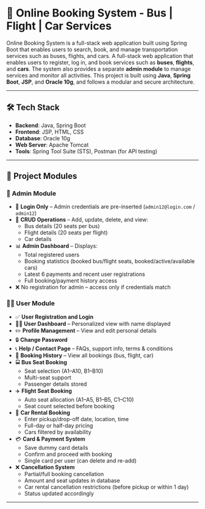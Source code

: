# 🧳 Online Booking System - Bus | Flight | Car Services

Online Booking System is a full-stack web application built using Spring Boot that enables users to search, book, and manage transportation services such as buses, flights, and cars. A full-stack web application that enables users to register, log in, and book services such as **buses**, **flights**, and **cars**. The system also provides a separate **admin module** to manage services and monitor all activities. This project is built using **Java**, **Spring Boot**, **JSP**, and **Oracle 10g**, and follows a modular and secure architecture.

---

## 🛠️ Tech Stack

- **Backend**: Java, Spring Boot
- **Frontend**: JSP, HTML, CSS
- **Database**: Oracle 10g
- **Web Server**: Apache Tomcat
- **Tools**: Spring Tool Suite (STS), Postman (for API testing)

---

## 🧩 Project Modules

### 👑 Admin Module

- 🔐 **Login Only** – Admin credentials are pre-inserted (`admin12@login.com` / `admin12`)
- 🧾 **CRUD Operations** – Add, update, delete, and view:
  - Bus details (20 seats per bus)
  - Flight details (20 seats per flight)
  - Car details
- 📊 **Admin Dashboard** – Displays:
  - Total registered users
  - Booking statistics (booked bus/flight seats, booked/active/available cars)
  - Latest 6 payments and recent user registrations
  - Full booking/payment history access
- ❌ No registration for admin – access only if credentials match

### 🙋‍♂️ User Module

- ✅ **User Registration and Login**
- 🧑‍💼 **User Dashboard** – Personalized view with name displayed
- ✏️ **Profile Management** – View and edit personal details
- 🔒 **Change Password**
- 📞 **Help / Contact Page** – FAQs, support info, terms & conditions
- 📖 **Booking History** – View all bookings (bus, flight, car)
- 🚍 **Bus Seat Booking**
  - Seat selection (A1–A10, B1–B10)
  - Multi-seat support
  - Passenger details stored
- ✈️ **Flight Seat Booking**
  - Auto seat allocation (A1–A5, B1–B5, C1–C10)
  - Seat count selected before booking
- 🚗 **Car Rental Booking**
  - Enter pickup/drop-off date, location, time
  - Full-day or half-day pricing
  - Cars filtered by availability
- 💳 **Card & Payment System**
  - Save dummy card details
  - Confirm and proceed with booking
  - Single card per user (can delete and re-add)
- ❌ **Cancellation System**
  - Partial/full booking cancellation
  - Amount and seat updates in database
  - Car rental cancellation restrictions (before pickup or within 1 day)
  - Status updated accordingly

---
